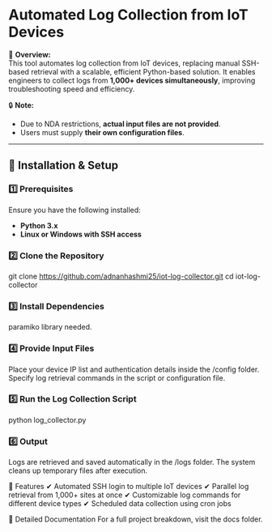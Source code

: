 # Automated Log Collection from IoT Devices  

🚀 **Overview:**  
This tool automates log collection from IoT devices, replacing manual SSH-based retrieval with a scalable, efficient Python-based solution. It enables engineers to collect logs from **1,000+ devices simultaneously**, improving troubleshooting speed and efficiency.  

🔒 **Note:**  
- Due to NDA restrictions, **actual input files are not provided**.  
- Users must supply **their own configuration files**.  

---

## 📌 Installation & Setup  

### 1️⃣ Prerequisites  
Ensure you have the following installed:  
- **Python 3.x**  
- **Linux or Windows with SSH access**  

### 2️⃣ Clone the Repository  
git clone https://github.com/adnanhashmi25/iot-log-collector.git
cd iot-log-collector

### 3️⃣ Install Dependencies
paramiko library needed.

### 4️⃣ Provide Input Files
Place your device IP list and authentication details inside the /config folder.
Specify log retrieval commands in the script or configuration file.

### 5️⃣ Run the Log Collection Script
python log_collector.py

### 6️⃣ Output
Logs are retrieved and saved automatically in the /logs folder.
The system cleans up temporary files after execution.

📌 Features
✔ Automated SSH login to multiple IoT devices
✔ Parallel log retrieval from 1,000+ sites at once
✔ Customizable log commands for different device types
✔ Scheduled data collection using cron jobs

📜 Detailed Documentation
For a full project breakdown, visit the docs folder.

